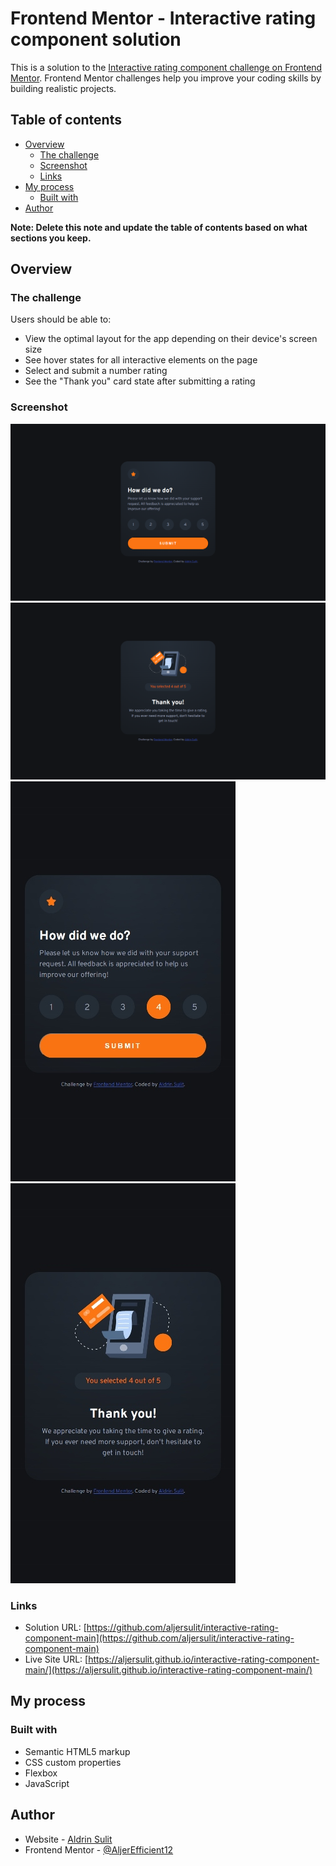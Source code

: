 # Frontend Mentor - Interactive rating component solution

This is a solution to the [Interactive rating component challenge on Frontend Mentor](https://www.frontendmentor.io/challenges/interactive-rating-component-koxpeBUmI). Frontend Mentor challenges help you improve your coding skills by building realistic projects. 

## Table of contents

- [Overview](#overview)
  - [The challenge](#the-challenge)
  - [Screenshot](#screenshot)
  - [Links](#links)
- [My process](#my-process)
  - [Built with](#built-with)
- [Author](#author)


**Note: Delete this note and update the table of contents based on what sections you keep.**

## Overview

### The challenge

Users should be able to:

- View the optimal layout for the app depending on their device's screen size
- See hover states for all interactive elements on the page
- Select and submit a number rating
- See the "Thank you" card state after submitting a rating

### Screenshot

![](screenshot/desktop-screenshot.png)
![](screenshot/desktop-screenshot-thank-you.png)
![](screenshot/mobile-screenshot.jpg)
![](screenshot/mobile-screenshot-thank-you.jpg)

### Links

- Solution URL: [https://github.com/aljersulit/interactive-rating-component-main](https://github.com/aljersulit/interactive-rating-component-main)
- Live Site URL: [https://aljersulit.github.io/interactive-rating-component-main/](https://aljersulit.github.io/interactive-rating-component-main/)

## My process

### Built with

- Semantic HTML5 markup
- CSS custom properties
- Flexbox
- JavaScript

## Author

- Website - [Aldrin Sulit](https://github.com/aljersulit)
- Frontend Mentor - [@AljerEfficient12](https://www.frontendmentor.io/profile/AljerEfficient12)